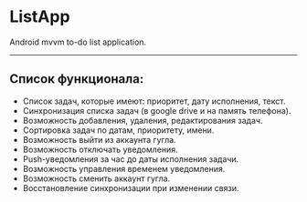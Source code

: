 # ListApp
Android mvvm to-do list application.
***
## Список функционала:
* Список задач, которые имеют: приоритет, дату исполнения, текст. 
* Синхронизация списка задач (в google drive и на память телефона).
* Возможность добавления, удаления, редактирования задач. 
* Сортировка задач по датам, приоритету, имени.
* Возможность выйти из аккаунта гугла.
* Возможность отключать уведомления.
* Push-уведомления за час до даты исполнения задачи.
* Возможность управления временем уведомления.
* Возможность сменить аккаунт гугла.
* Восстановление синхронизации при изменении связи.
